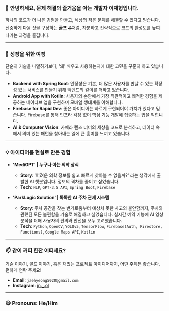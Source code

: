 ### 👋 안녕하세요, 문제 해결의 즐거움을 아는 개발자 이재형입니다.

하나의 코드가 더 나은 경험을 만들고, 세상의 작은 문제를 해결할 수 있다고 믿습니다. 신중하게 다음 샷을 구상하는 **골프 ⛳️**처럼, 차분하고 전략적으로 코드의 완성도를 높여나가는 과정을 즐깁니다.

---

### 🌱 성장을 위한 여정

단순히 기술을 나열하기보다, '왜' 배우고 사용하는지에 대한 고민을 꾸준히 하고 있습니다.

- **Backend with Spring Boot**: 안정성은 기본, 더 많은 사용자를 만날 수 있는 확장성 있는 서비스를 만들기 위해 백엔드의 깊이를 더하고 있습니다.
- **Android App with Kotlin**: 사용자의 손안에서 가장 직관적이고 쾌적한 경험을 제공하는 네이티브 앱을 구현하며 모바일 생태계를 이해합니다.
- **Firebase for Rapid Dev**: 좋은 아이디어는 빠르게 구현되어야 가치가 있다고 믿습니다. Firebase를 통해 인프라 걱정 없이 핵심 기능 개발에 집중하는 법을 익힙니다.
- **AI & Computer Vision**: 카메라 렌즈 너머의 세상을 코드로 분석하고, 데이터 속에서 의미 있는 패턴을 찾아내는 일에 큰 흥미를 느끼고 있습니다.

---

### 💡 아이디어를 현실로 만든 경험

- **'MediGPT' | 누구나 아는 의학 상식**
  - **Story**: '어려운 의학 정보를 쉽고 빠르게 찾아볼 수 없을까?' 라는 생각에서 출발한 AI 챗봇입니다. 정보의 격차를 줄이고 싶었습니다.
  - **Tech**: `NLP`, `GPT-3.5 API`, `Spring Boot`, `Firebase`

- **'ParkLogic Solution' | 똑똑한 AI 주차 관제 시스템**
  - **Story**: 주차 공간을 찾는 번거로움부터 예상치 못한 사고의 불안함까지, 주차와 관련된 모든 불편함을 기술로 해결하고 싶었습니다. 실시간 예약 기능에 AI 영상 분석을 더해 사용자의 편의와 안전을 모두 고려했습니다.
  - **Tech**: `Python`, `OpenCV`, `YOLOv5`, `TensorFlow`, `Firebase(Auth, Firestore, Functions)`, `Google Maps API`, `Kotlin`

---

### 📫 같이 커피 한잔 어떠세요?

기술 이야기, 골프 이야기, 혹은 재밌는 프로젝트 아이디어까지, 어떤 주제든 좋습니다. 편하게 연락 주세요!

- **Email**: `jaehyeong5020@gmail.com`
- **Instagram**: [jn._.ol](https://www.instagram.com/jn._.ol/)

---

### 😄 Pronouns: He/Him

